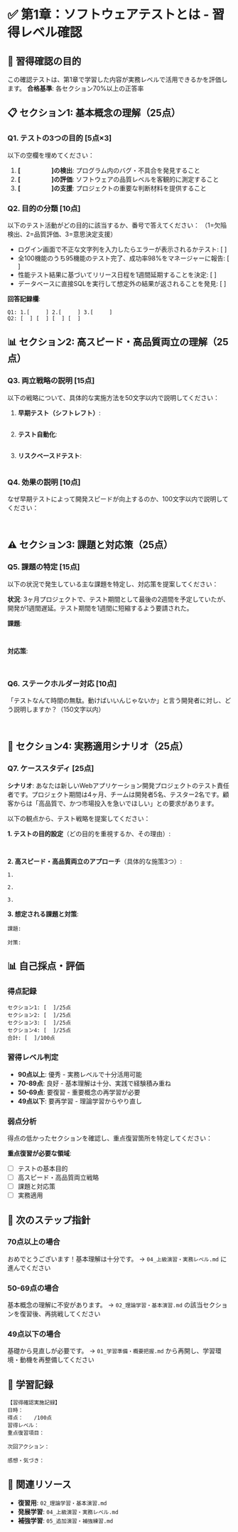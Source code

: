 # ✅ 第1章：ソフトウェアテストとは - 習得レベル確認

## 🎯 習得確認の目的
この確認テストは、第1章で学習した内容が実務レベルで活用できるかを評価します。
**合格基準**: 各セクション70%以上の正答率

## 📋 セクション1: 基本概念の理解（25点）

### Q1. テストの3つの目的 [5点×3]
以下の空欄を埋めてください：

1. **[　　　　　]の検出**: プログラム内のバグ・不具合を発見すること
2. **[　　　　　]の評価**: ソフトウェアの品質レベルを客観的に測定すること  
3. **[　　　　　]の支援**: プロジェクトの重要な判断材料を提供すること

### Q2. 目的の分類 [10点]
以下のテスト活動がどの目的に該当するか、番号で答えてください：
（1=欠陥検出、2=品質評価、3=意思決定支援）

- ログイン画面で不正な文字列を入力したらエラーが表示されるかテスト: [ ]
- 全100機能のうち95機能のテスト完了、成功率98%をマネージャーに報告: [ ]  
- 性能テスト結果に基づいてリリース日程を1週間延期することを決定: [ ]
- データベースに直接SQLを実行して想定外の結果が返されることを発見: [ ]

**回答記録欄**:
```
Q1: 1.[     ] 2.[     ] 3.[     ]
Q2: [  ] [  ] [  ] [  ]
```

## 📊 セクション2: 高スピード・高品質両立の理解（25点）

### Q3. 両立戦略の説明 [15点]
以下の戦略について、具体的な実施方法を50文字以内で説明してください：

1. **早期テスト（シフトレフト）**:
```

```

2. **テスト自動化**:
```

```

3. **リスクベースドテスト**:
```

```

### Q4. 効果の説明 [10点]
なぜ早期テストによって開発スピードが向上するのか、100文字以内で説明してください：
```


```

## ⚠️ セクション3: 課題と対応策（25点）

### Q5. 課題の特定 [15点]
以下の状況で発生している主な課題を特定し、対応策を提案してください：

**状況**: 3ヶ月プロジェクトで、テスト期間として最後の2週間を予定していたが、開発が1週間遅延。テスト期間を1週間に短縮するよう要請された。

**課題**:
```


```

**対応策**:
```


```

### Q6. ステークホルダー対応 [10点]
「テストなんて時間の無駄。動けばいいんじゃないか」と言う開発者に対し、どう説明しますか？（150文字以内）
```


```

## 🎯 セクション4: 実務適用シナリオ（25点）

### Q7. ケーススタディ [25点]
**シナリオ**: あなたは新しいWebアプリケーション開発プロジェクトのテスト責任者です。プロジェクト期間は4ヶ月、チームは開発者5名、テスター2名です。顧客からは「高品質で、かつ市場投入を急いでほしい」との要求があります。

以下の観点から、テスト戦略を提案してください：

**1. テストの目的設定**（どの目的を重視するか、その理由）:
```


```

**2. 高スピード・高品質両立のアプローチ**（具体的な施策3つ）:
```
1. 

2. 

3. 
```

**3. 想定される課題と対策**:
```
課題: 

対策: 
```

## 📊 自己採点・評価

### 得点記録
```
セクション1: [  ]/25点
セクション2: [  ]/25点  
セクション3: [  ]/25点
セクション4: [  ]/25点
合計: [  ]/100点
```

### 習得レベル判定
- **90点以上**: 優秀 - 実務レベルで十分活用可能
- **70-89点**: 良好 - 基本理解は十分、実践で経験積み重ね
- **50-69点**: 要復習 - 重要概念の再学習が必要
- **49点以下**: 要再学習 - 理論学習からやり直し

### 弱点分析
得点の低かったセクションを確認し、重点復習箇所を特定してください：

**重点復習が必要な領域**:
- [ ] テストの基本目的
- [ ] 高スピード・高品質両立戦略
- [ ] 課題と対応策
- [ ] 実務適用

## 🔄 次のステップ指針

### 70点以上の場合
おめでとうございます！基本理解は十分です。
→ `04_上級演習・実務レベル.md` に進んでください

### 50-69点の場合
基本概念の理解に不安があります。
→ `02_理論学習・基本演習.md` の該当セクションを復習後、再挑戦してください

### 49点以下の場合
基礎から見直しが必要です。
→ `01_学習準備・概要把握.md` から再開し、学習環境・動機を再整備してください

## 📝 学習記録
```
【習得確認実施記録】
日時：
得点：　　/100点
習得レベル：
重点復習項目：

次回アクション：

感想・気づき：
```

## 🔗 関連リソース
- **復習用**: `02_理論学習・基本演習.md`
- **発展学習**: `04_上級演習・実務レベル.md`
- **補強学習**: `05_追加演習・補強練習.md`
